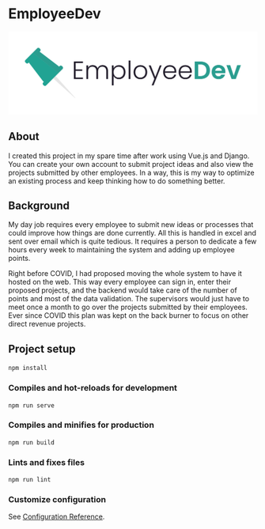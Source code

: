 # EmployeeDev

![logo](./src/assets/images/EmployeeDev%20Logo.svg)

## About 
I created this project in my spare time after work using Vue.js and Django. You can create your own account to submit project ideas and also view the projects submitted by other employees. In a way, this is my way to optimize an existing process and keep thinking how to do something better.

## Background
My day job requires every employee to submit new ideas or processes that could improve how things are done currently. All this is handled in excel and sent over email which is quite tedious. It requires a person to dedicate a few hours every week to maintaining the system and adding up employee points.

Right before COVID, I had proposed moving the whole system to have it hosted on the web. This way every employee can sign in, enter their proposed projects, and the backend would take care of the number of points and most of the data validation. The supervisors would just have to meet once a month to go over the projects submitted by their employees. Ever since COVID this plan was kept on the back burner to focus on other direct revenue projects.

## Project setup
```
npm install
```

### Compiles and hot-reloads for development
```
npm run serve
```

### Compiles and minifies for production
```
npm run build
```

### Lints and fixes files
```
npm run lint
```

### Customize configuration
See [Configuration Reference](https://cli.vuejs.org/config/).
